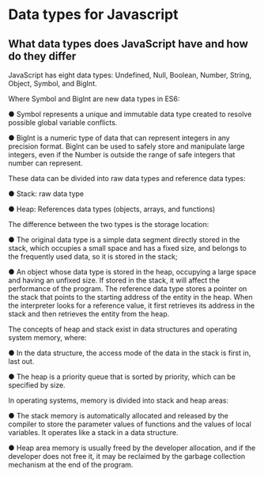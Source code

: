 # Data types for Javascript

## What data types does JavaScript have and how do they differ
JavaScript has eight data types: Undefined, Null, Boolean, Number, String, Object, Symbol, and BigInt.

Where Symbol and BigInt are new data types in ES6:

● Symbol represents a unique and immutable data type created to resolve possible global variable conflicts.

● BigInt is a numeric type of data that can represent integers in any precision format. BigInt can be used to safely store and manipulate large integers, even if the Number is outside the range of safe integers that number can represent.


These data can be divided into raw data types and reference data types:

● Stack: raw data type

● Heap: References data types (objects, arrays, and functions)


 The difference between the two types is the storage location:
 
● The original data type is a simple data segment directly stored in the stack, which occupies a small space and has a fixed size, and belongs to the frequently used data, so it is stored in the stack;

● An object whose data type is stored in the heap, occupying a large space and having an unfixed size. If stored in the stack, it will affect the performance of the program. The reference data type stores a pointer on the stack that points to the starting address of the entity in the heap. When the interpreter looks for a reference value, it first retrieves its address in the stack and then retrieves the entity from the heap.


The concepts of heap and stack exist in data structures and operating system memory, where:

● In the data structure, the access mode of the data in the stack is first in, last out.

● The heap is a priority queue that is sorted by priority, which can be specified by size.

In operating systems, memory is divided into stack and heap areas:

● The stack memory is automatically allocated and released by the compiler to store the parameter values of functions and the values of local variables. It operates like a stack in a data structure.

● Heap area memory is usually freed by the developer allocation, and if the developer does not free it, it may be reclaimed by the garbage collection mechanism at the end of the program.
